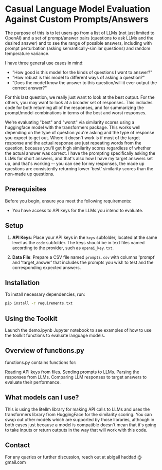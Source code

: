 # Casual Language Model Evaluation Against Custom Prompts/Answers

The purpose of this is to let users go from a list of LLMs (not just limited to OpenAI) and a set of prompt/answer pairs (questions to ask LLMs and the desired answer) and to see the range of possible answers, including with prompt perturbation (asking semantically-similar questions) and random temperature variance. 

I have three general use cases in mind:

* "How good is this model for the kinds of questions I want to answer?"
* "How robust is this model to different ways of asking a question?"
* "Does the model know the answer to this question/will it ever output the correct answer?"

For this last question, we really just want to look at the best output. For the others, you may want to look at a broader set of responses. This includes code for both returning all of the responses, and for summarizing the prompt/model combinations in terms of the best and worst responses.

We're evaluating "best" and "worst" via similarity scores using a huggingface model with the transformers package. This works well depending on the type of question you're asking and the type of response you expect to get out. Where it doesn't work is if most of the target response and the actual response are just repeating words from the question, because you'll get high similarity scores regardless of whether the actual answer was correct. I have the prompting specifically asking the LLMs for short answers, and that's also how I have my target answers set up, and that's working -- you can see for my responses, the made up questions are consistently returning lower 'best' similarity scores than the non-made up questions.

## Prerequisites

Before you begin, ensure you meet the following requirements:

* You have access to API keys for the LLMs you intend to evaluate. 

## Setup

1. **API Keys**: Place your API keys in the `keys` subfolder, located at the same level as the `code` subfolder. The keys should be in text files named according to the provider, such as `openai_key.txt`.

2. **Data File**: Prepare a CSV file named `prompts.csv` with columns 'prompt' and 'target_answer' that includes the prompts you wish to test and the corresponding expected answers.

## Installation

To install necessary dependencies, run:

```bash
pip install -r requirements.txt
```


## Using the Toolkit

Launch the demo.ipynb Jupyter notebook to see examples of how to use the toolkit functions to evaluate language models.

## Overview of functions.py

functions.py contains functions for:

Reading API keys from files.
Sending prompts to LLMs.
Parsing the responses from LLMs.
Comparing LLM responses to target answers to evaluate their performance.


## What models can I use?

This is using the litellm library for making API calls to LLMs and uses the transformers library from HuggingFace for the similarity scoring. You can swap out other models which are supported by those libraries, although in both cases just because a model is compatible doesn't mean that it's going to take inputs or return outputs in the way that will work with this code. 

## Contact

For any queries or further discussion, reach out at abigail haddad @ gmail.com

